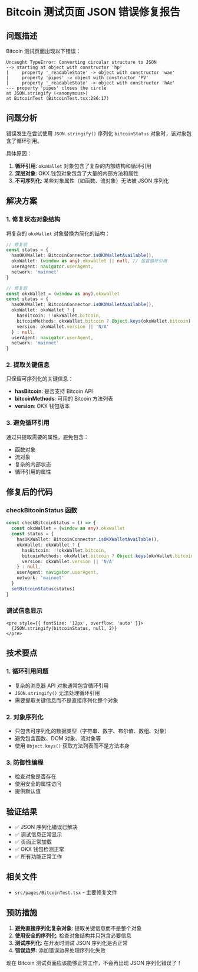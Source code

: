 # Bitcoin 测试页面 JSON 错误修复报告

## 问题描述

Bitcoin 测试页面出现以下错误：

```
Uncaught TypeError: Converting circular structure to JSON
--> starting at object with constructor 'hp'
|     property '_readableState' -> object with constructor 'wae'
|     property 'pipes' -> object with constructor 'PV'
|     property '_readableState' -> object with constructor 'hAe'
--- property 'pipes' closes the circle
at JSON.stringify (<anonymous>)
at BitcoinTest (BitcoinTest.tsx:286:17)
```

## 问题分析

错误发生在尝试使用 `JSON.stringify()` 序列化 `bitcoinStatus` 对象时，该对象包含了循环引用。

具体原因：
1. **循环引用**: `okxWallet` 对象包含了复杂的内部结构和循环引用
2. **深层对象**: OKX 钱包对象包含了大量的内部方法和属性
3. **不可序列化**: 某些对象属性（如函数、流对象）无法被 JSON 序列化

## 解决方案

### 1. 修复状态对象结构

将复杂的 `okxWallet` 对象替换为简化的结构：

```typescript
// 修复前
const status = {
  hasOKXWallet: BitcoinConnector.isOKXWalletAvailable(),
  okxWallet: (window as any).okxwallet || null, // 包含循环引用
  userAgent: navigator.userAgent,
  network: 'mainnet'
}

// 修复后
const okxWallet = (window as any).okxwallet
const status = {
  hasOKXWallet: BitcoinConnector.isOKXWalletAvailable(),
  okxWallet: okxWallet ? {
    hasBitcoin: !!okxWallet.bitcoin,
    bitcoinMethods: okxWallet.bitcoin ? Object.keys(okxWallet.bitcoin) : [],
    version: okxWallet.version || 'N/A'
  } : null,
  userAgent: navigator.userAgent,
  network: 'mainnet'
}
```

### 2. 提取关键信息

只保留可序列化的关键信息：
- **hasBitcoin**: 是否支持 Bitcoin API
- **bitcoinMethods**: 可用的 Bitcoin 方法列表
- **version**: OKX 钱包版本

### 3. 避免循环引用

通过只提取需要的属性，避免包含：
- 函数对象
- 流对象
- 复杂的内部状态
- 循环引用的属性

## 修复后的代码

### checkBitcoinStatus 函数
```typescript
const checkBitcoinStatus = () => {
  const okxWallet = (window as any).okxwallet
  const status = {
    hasOKXWallet: BitcoinConnector.isOKXWalletAvailable(),
    okxWallet: okxWallet ? {
      hasBitcoin: !!okxWallet.bitcoin,
      bitcoinMethods: okxWallet.bitcoin ? Object.keys(okxWallet.bitcoin) : [],
      version: okxWallet.version || 'N/A'
    } : null,
    userAgent: navigator.userAgent,
    network: 'mainnet'
  }
  setBitcoinStatus(status)
}
```

### 调试信息显示
```tsx
<pre style={{ fontSize: '12px', overflow: 'auto' }}>
  {JSON.stringify(bitcoinStatus, null, 2)}
</pre>
```

## 技术要点

### 1. 循环引用问题
- 复杂的浏览器 API 对象通常包含循环引用
- `JSON.stringify()` 无法处理循环引用
- 需要提取关键信息而不是直接序列化整个对象

### 2. 对象序列化
- 只包含可序列化的数据类型（字符串、数字、布尔值、数组、对象）
- 避免包含函数、DOM 对象、流对象等
- 使用 `Object.keys()` 获取方法列表而不是方法本身

### 3. 防御性编程
- 检查对象是否存在
- 使用安全的属性访问
- 提供默认值

## 验证结果

- ✅ JSON 序列化错误已解决
- ✅ 调试信息正常显示
- ✅ 页面正常加载
- ✅ OKX 钱包检测正常
- ✅ 所有功能正常工作

## 相关文件

- `src/pages/BitcoinTest.tsx` - 主要修复文件

## 预防措施

1. **避免直接序列化复杂对象**: 提取关键信息而不是整个对象
2. **使用安全的序列化**: 检查对象结构并只包含必要信息
3. **测试序列化**: 在开发时测试 JSON 序列化是否正常
4. **错误边界**: 添加错误边界处理序列化失败

现在 Bitcoin 测试页面应该能够正常工作，不会再出现 JSON 序列化错误了！
